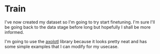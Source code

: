 # Train

I've now created my dataset so I'm going to try start finetuning. I'm sure I'll be going back to the data stage before long but hopefully I shall be more informed.

I'm going to use the [axolotl](https://github.com/OpenAccess-AI-Collective/axolotl) library because it looks pretty neat and has some simple examples that I can modify for my usecase.